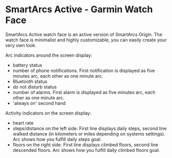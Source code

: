 # SmartArcs Active - Garmin Watch Face

SmartArcs Active watch face is an active version of SmartArcs Origin. The watch face is minimalist and highly customizable, you can easily create your very own look.

Arc indicators around the screen display:
* battery status
* number of phone notifications. First notification is displayed as five minutes arc, each other as one minute arc.
* Bluetooth status
* do not disturb status
* number of alarms. First alarm is displayed as five minutes arc, each other as one minute arc.
* 'always on' second hand

Activity indicators on the screen display:
* heart rate
* steps/distance on the left side. First line displays daily steps, second line walked distance (in kilometers or miles depending on systems settings). Arc shows how you fulfill daily steps goal.
* floors on the right side. First line displays climbed floors, second line descended floors. Arc shows how you fulfill daily climbed floors goal.
